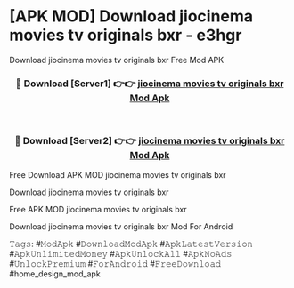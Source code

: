 # [APK MOD] Download  jiocinema movies tv originals bxr - e3hgr
Download jiocinema movies tv originals bxr Free Mod APK

<div align="center">
<h3>🔴 Download [Server1] 👉👉 <a href="https://apk-comot.site?title=jiocinema_movies_tv_originals_bxr">jiocinema movies tv originals bxr Mod Apk</a></h3><br>

<h3>🔴 Download [Server2] 👉👉 <a href="https://apk-comot.site?title=jiocinema_movies_tv_originals_bxr">jiocinema movies tv originals bxr Mod Apk</a></h3>
</div>


Free Download APK MOD jiocinema movies tv originals bxr

Download jiocinema movies tv originals bxr 

Free APK MOD jiocinema movies tv originals bxr 

Download jiocinema movies tv originals bxr Mod For Android

𝚃𝚊𝚐𝚜: #𝙼𝚘𝚍𝙰𝚙𝚔 #𝙳𝚘𝚠𝚗𝚕𝚘𝚊𝚍𝙼𝚘𝚍𝙰𝚙𝚔 #𝙰𝚙𝚔𝙻𝚊𝚝𝚎𝚜𝚝𝚅𝚎𝚛𝚜𝚒𝚘𝚗 #𝙰𝚙𝚔𝚄𝚗𝚕𝚒𝚖𝚒𝚝𝚎𝚍𝙼𝚘𝚗𝚎𝚢 #𝙰𝚙𝚔𝚄𝚗𝚕𝚘𝚌𝚔𝙰𝚕𝚕 #𝙰𝚙𝚔𝙽𝚘𝙰𝚍𝚜 #𝚄𝚗𝚕𝚘𝚌𝚔𝙿𝚛𝚎𝚖𝚒𝚞𝚖 #𝙵𝚘𝚛𝙰𝚗𝚍𝚛𝚘𝚒𝚍 #𝙵𝚛𝚎𝚎𝙳𝚘𝚠𝚗𝚕𝚘𝚊𝚍 #home_design_mod_apk